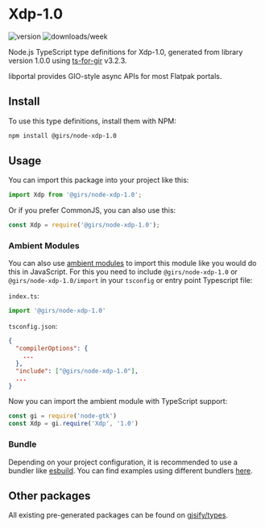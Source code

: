 
# Xdp-1.0

![version](https://img.shields.io/npm/v/@girs/node-xdp-1.0)
![downloads/week](https://img.shields.io/npm/dw/@girs/node-xdp-1.0)


Node.js TypeScript type definitions for Xdp-1.0, generated from library version 1.0.0 using [ts-for-gir](https://github.com/gjsify/ts-for-gir) v3.2.3.

libportal provides GIO-style async APIs for most Flatpak portals.

## Install

To use this type definitions, install them with NPM:
```bash
npm install @girs/node-xdp-1.0
```

## Usage

You can import this package into your project like this:
```ts
import Xdp from '@girs/node-xdp-1.0';
```

Or if you prefer CommonJS, you can also use this:
```ts
const Xdp = require('@girs/node-xdp-1.0');
```

### Ambient Modules

You can also use [ambient modules](https://github.com/gjsify/ts-for-gir/tree/main/packages/cli#ambient-modules) to import this module like you would do this in JavaScript.
For this you need to include `@girs/node-xdp-1.0` or `@girs/node-xdp-1.0/import` in your `tsconfig` or entry point Typescript file:

`index.ts`:
```ts
import '@girs/node-xdp-1.0'
```

`tsconfig.json`:
```json
{
  "compilerOptions": {
    ...
  },
  "include": ["@girs/node-xdp-1.0"],
  ...
}
```

Now you can import the ambient module with TypeScript support: 

```ts
const gi = require('node-gtk')
const Xdp = gi.require('Xdp', '1.0')
```


### Bundle

Depending on your project configuration, it is recommended to use a bundler like [esbuild](https://esbuild.github.io/). You can find examples using different bundlers [here](https://github.com/gjsify/ts-for-gir/tree/main/examples).

## Other packages

All existing pre-generated packages can be found on [gjsify/types](https://github.com/gjsify/types).

